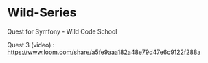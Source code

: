 # Wild-Series
Quest for Symfony - Wild Code School

Quest 3 (video) : https://www.loom.com/share/a5fe9aaa182a48e79d47e6c9122f288a
